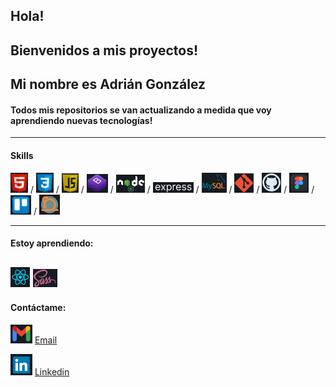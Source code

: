 ## Hola!
## Bienvenidos a mis proyectos!

## Mi nombre es Adrián González 

#### Todos mis repositorios se van actualizando a medida que voy aprendiendo nuevas tecnologías!


------------
#### Skills
![](https://github.com/adriangonzalez-dev/adriangonzalez-dev/blob/main/images/html.jpg?raw=true "HTML") &#47; ![](https://github.com/adriangonzalez-dev/adriangonzalez-dev/blob/main/images/css.jpg?raw=true "CSS")  &#47; ![](https://github.com/adriangonzalez-dev/adriangonzalez-dev/blob/main/images/javascript.jpg?raw=true "JAVASCRIPT")  &#47; ![](https://github.com/adriangonzalez-dev/adriangonzalez-dev/blob/main/images/bootstrap.jpg?raw=true "BOOTSTRAP")  &#47; ![](https://github.com/adriangonzalez-dev/adriangonzalez-dev/blob/main/images/node.jpg?raw=true "NODE JS")  &#47; ![](https://github.com/adriangonzalez-dev/adriangonzalez-dev/blob/main/images/express.jpg?raw=true "EXPRESS")  &#47; ![](https://github.com/adriangonzalez-dev/adriangonzalez-dev/blob/main/images/mysql.jpg?raw=true "MySQL")  &#47; ![](https://github.com/adriangonzalez-dev/adriangonzalez-dev/blob/main/images/git.jpg?raw=true "GIT")  &#47; ![](https://github.com/adriangonzalez-dev/adriangonzalez-dev/blob/main/images/github.jpg?raw=true "GITHUB")  &#47; ![](https://github.com/adriangonzalez-dev/adriangonzalez-dev/blob/main/images/figma.jpg?raw=true "FIGMA")  &#47; ![](https://github.com/adriangonzalez-dev/adriangonzalez-dev/blob/main/images/trello.jpg?raw=true "TRELLO")  &#47; ![](https://github.com/adriangonzalez-dev/adriangonzalez-dev/blob/main/images/scrum.jpg?raw=true "SCRUM")

------------
#### Estoy aprendiendo:
![](https://github.com/adriangonzalez-dev/adriangonzalez-dev/blob/main/images/react.jpg?raw=true) ![](https://github.com/adriangonzalez-dev/adriangonzalez-dev/blob/main/images/sass.jpg?raw=true)
------------
#### Contáctame:
![](https://github.com/adriangonzalez-dev/adriangonzalez-dev/blob/main/images/gmail.jpg?raw=true "GMAIL") [Email](mailto:adriangonzalez.dev90@gmail.com "adriangonzalez.dev90@gmail.com")

![](https://github.com/adriangonzalez-dev/adriangonzalez-dev/blob/main/images/linkedin.jpg?raw=true "LINKEDIN") [Linkedin](https://www.linkedin.com/in/adrian-edgar-gonzalez-condori/ "LinkedIn")


